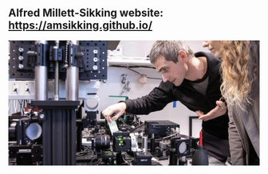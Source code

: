 ## Alfred Millett-Sikking website: https://amsikking.github.io/

![social_preview](https://github.com/amsikking/amsikking.github.io/blob/master/social_preview.png)
